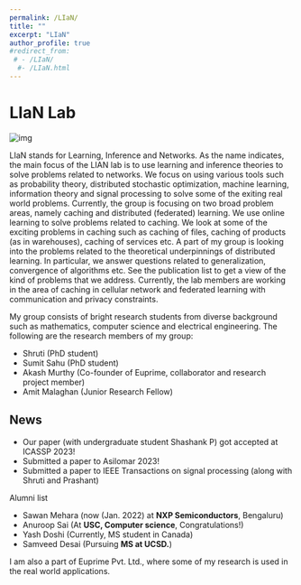 ```yaml
---
permalink: /LIaN/
title: ""
excerpt: "LIaN"
author_profile: true
#redirect_from: 
 # - /LIaN/
  #- /LIaN.html
---
```

# LIaN Lab

![img](https://bnbharath.files.wordpress.com/2020/06/img_20200618_004028.jpg?w=750)


LIaN stands for Learning, Inference and Networks. As the name indicates, the main focus of the LIAN lab is to use learning and inference theories to solve problems related to networks. We focus on using various tools such as probability theory, distributed stochastic optimization, machine learning, information theory and signal processing to solve some of the exiting real world problems. Currently, the group is focusing on two broad problem areas, namely caching and distributed (federated) learning. We use online learning to solve problems related to caching. We look at some of the exciting problems in caching such as caching of files, caching of products (as in warehouses), caching of services etc. A part of my group is looking into the problems related to the theoretical underpinnings of distributed learning. In particular, we answer questions related to generalization, convergence of algorithms etc. See the publication list to get a view of the kind of problems that we address. Currently, the lab members are working in the area of caching in cellular network and federated learning with communication and privacy constraints.

My group consists of bright research students from diverse background such as mathematics, computer science and electrical engineering. The following are the research members of my group:

- Shruti (PhD student)
- Sumit Sahu (PhD student)
- Akash Murthy (Co-founder of Euprime, collaborator and research project member)
- Amit Malaghan (Junior Research Fellow)

## News

- Our paper (with undergraduate student Shashank P) got accepted at ICASSP 2023!
- Submitted a paper to Asilomar 2023!
- Submitted a paper to IEEE Transactions on signal processing (along with Shruti and Prashant)




Alumni list

- Sawan Mehara (now (Jan. 2022) at **NXP Semiconductors**, Bengaluru)
- Anuroop Sai (At **USC, Computer science**, Congratulations!)
- Yash Doshi (Currently, MS student in Canada)
- Samveed Desai (Pursuing **MS at UCSD.**)



I am also a part of Euprime Pvt. Ltd., where some of my research is used in the real world applications.
